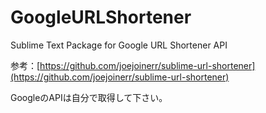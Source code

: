 GoogleURLShortener
==================

Sublime Text Package for Google URL Shortener API

参考：[https://github.com/joejoinerr/sublime-url-shortener](https://github.com/joejoinerr/sublime-url-shortener)

GoogleのAPIは自分で取得して下さい。
